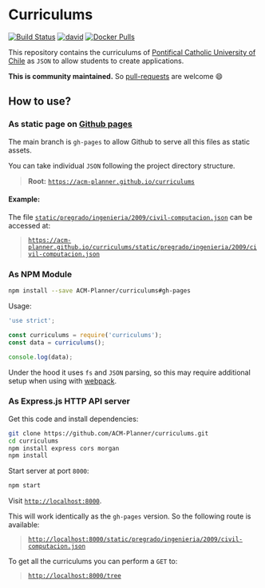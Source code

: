 # Curriculums

[![Build Status](https://travis-ci.org/ACM-Planner/curriculums.svg?branch=gh-pages)](https://travis-ci.org/ACM-Planner/curriculums) [![david](https://david-dm.org/ACM-Planner/curriculums.svg)](https://david-dm.org/ACM-Planner/curriculums) [![Docker Pulls](https://img.shields.io/docker/pulls/acmplanner/curriculums.svg?maxAge=2592000)](https://hub.docker.com/r/acmplanner/curriculums/)

This repository contains the curriculums of [Pontifical Catholic University of Chile](http://www.uc.cl/) as `JSON` to allow students to create applications.

**This is community maintained.** So [pull-requests](https://help.github.com/articles/using-pull-requests/) are welcome 😄

## How to use?

### As static page on [Github pages](https://pages.github.com/)

The main branch is `gh-pages` to allow Github to serve all this files as static assets.

You can take individual `JSON` following the project directory structure.

> **Root:** [`https://acm-planner.github.io/curriculums`](https://acm-planner.github.io/curriculums)

#### Example:

The file [`static/pregrado/ingenieria/2009/civil-computacion.json`](./static/pregrado/ingenieria/2009/civil-computacion.json) can be accessed at:

> [`https://acm-planner.github.io/curriculums/static/pregrado/ingenieria/2009/civil-computacion.json`](https://acm-planner.github.io/curriculums/static/pregrado/ingenieria/2009/civil-computacion.json)

### As NPM Module

```sh
npm install --save ACM-Planner/curriculums#gh-pages
```

Usage:

```js
'use strict';

const curriculums = require('curriculums');
const data = curriculums();

console.log(data);
```

Under the hood it uses `fs` and `JSON` parsing, so this may require additional setup when using with [webpack](https://webpack.github.io/).

### As Express.js HTTP API server

Get this code and install dependencies:

```sh
git clone https://github.com/ACM-Planner/curriculums.git
cd curriculums
npm install express cors morgan
npm install
```

Start server at port `8000`:

```sh
npm start
```

Visit [`http://localhost:8000`](http://localhost:8000).

This will work identically as the `gh-pages` version. So the following route is available:

> [`http://localhost:8000/static/pregrado/ingenieria/2009/civil-computacion.json`](http://localhost:8000/static/pregrado/ingenieria/2009/civil-computacion.json)

To get all the curriculums you can perform a `GET` to:

> [`http://localhost:8000/tree`](http://localhost:8000/tree)
